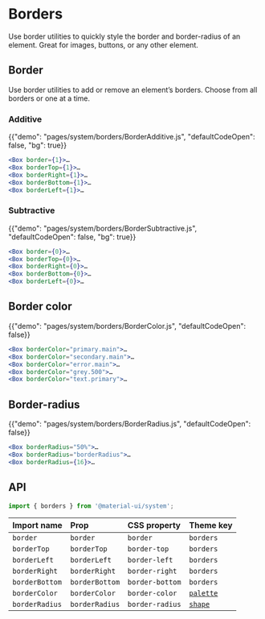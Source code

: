 # Borders

<p class="description">Use border utilities to quickly style the border and border-radius of an element. Great for images, buttons, or any other element.</p>

## Border

Use border utilities to add or remove an element’s borders. Choose from all borders or one at a time.

### Additive

{{"demo": "pages/system/borders/BorderAdditive.js", "defaultCodeOpen": false, "bg": true}}

```jsx
<Box border={1}>…
<Box borderTop={1}>…
<Box borderRight={1}>…
<Box borderBottom={1}>…
<Box borderLeft={1}>…
```

### Subtractive

{{"demo": "pages/system/borders/BorderSubtractive.js", "defaultCodeOpen": false, "bg": true}}

```jsx
<Box border={0}>…
<Box borderTop={0}>…
<Box borderRight={0}>…
<Box borderBottom={0}>…
<Box borderLeft={0}>…
```

## Border color

{{"demo": "pages/system/borders/BorderColor.js", "defaultCodeOpen": false}}

```jsx
<Box borderColor="primary.main">…
<Box borderColor="secondary.main">…
<Box borderColor="error.main">…
<Box borderColor="grey.500">…
<Box borderColor="text.primary">…
```

## Border-radius

{{"demo": "pages/system/borders/BorderRadius.js", "defaultCodeOpen": false}}

```jsx
<Box borderRadius="50%">…
<Box borderRadius="borderRadius">…
<Box borderRadius={16}>…
```

## API

```js
import { borders } from '@material-ui/system';
```

| Import name | Prop | CSS property | Theme key |
|:------------|:-----|:-------------|:----------|
| `border` | `border` | `border` | `borders` |
| `borderTop` | `borderTop` | `border-top` | `borders` |
| `borderLeft` | `borderLeft` | `border-left` | `borders` |
| `borderRight` | `borderRight` | `border-right` | `borders` |
| `borderBottom` | `borderBottom` | `border-bottom` | `borders` |
| `borderColor` | `borderColor` | `border-color` | [`palette`](/customization/default-theme/?expand-path=$.palette) |
| `borderRadius` | `borderRadius` | `border-radius` | [`shape`](/customization/default-theme/?expand-path=$.shape) |
